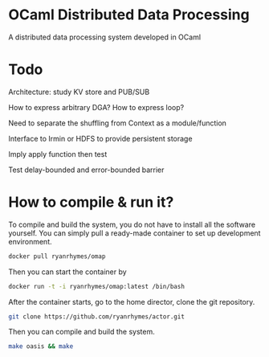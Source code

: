 # OCaml Distributed Data Processing

A distributed data processing system developed in OCaml

# Todo

Architecture: study KV store and PUB/SUB

How to express arbitrary DGA? How to express loop?

Need to separate the shuffling from Context as a module/function

Interface to Irmin or HDFS to provide persistent storage

Imply apply function then test

Test delay-bounded and error-bounded barrier

# How to compile & run it?

To compile and build the system, you do not have to install all the software yourself. You can simply pull a ready-made container to set up development environment.

```bash
docker pull ryanrhymes/omap
```

Then you can start the container by

```bash
docker run -t -i ryanrhymes/omap:latest /bin/bash
```

After the container starts, go to the home director, clone the git repository.

```bash
git clone https://github.com/ryanrhymes/actor.git
```

Then you can compile and build the system.

```bash
make oasis && make
```
